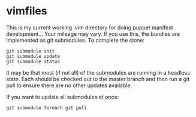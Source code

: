 vimfiles
========

This is my current working .vim directory for doing puppet manifest development... Your mileage may vary.
If you use this, the bundles are implemented as git submodules. To complete the clone:

    git submodule init
    git submodule update
    git submodule status

It may be that most (if not all) of the submodules are running in a headless state.
Each should be checked out to the master branch and then run a git pull to ensure there are no other updates available.

If you want to update all submodules at once:

    git submodule foreach git pull
